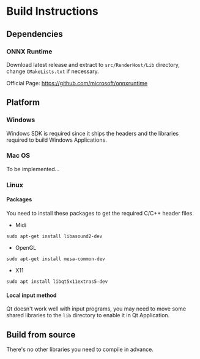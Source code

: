 # Build Instructions

## Dependencies

### ONNX Runtime 

Download latest release and extract to `src/RenderHost/Lib` directory, change `CMakeLists.txt` if necessary.

Official Page: https://github.com/microsoft/onnxruntime

## Platform

### Windows

Windows SDK is required since it ships the headers and the libraries required to build Windows Applications.

### Mac OS

To be implemented...

### Linux

#### Packages 

You need to install these packages to get the required C/C++ header files.

+ Midi
````
sudo apt-get install libasound2-dev
````

+ OpenGL
````
sudo apt-get install mesa-common-dev
````

+ X11
````
sudo apt install libqt5x11extras5-dev
````

#### Local input method

Qt doesn't work well with input programs, you may need to move some shared libraries to the `lib` directory to enable it in Qt Application.

## Build from source

There's no other libraries you need to compile in advance.
